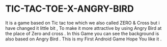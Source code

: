 # TIC-TAC-TOE-X-ANGRY-BIRD
It is a game based on Tic tac toe which we also called ZERO & Cross but i have changed it little bit , 
To make it more attractive by using Angry Bird at the place of Zero and cross .
In this Game you can see the background is also based on Angry Bird .
This is my First Android Game Hope You like it .
